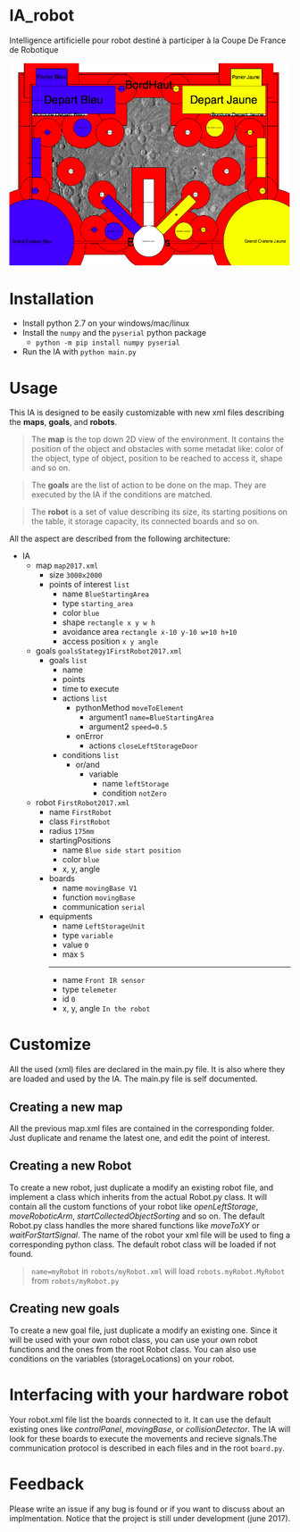 # IA_robot
Intelligence artificielle pour robot destiné à participer à la Coupe De France de Robotique

![alt text](apercu.png)

# Installation
 - Install python 2.7 on your windows/mac/linux
 - Install the `numpy` and the `pyserial` python package
    - `python -m pip install numpy pyserial` 
 - Run the IA with `python main.py`

# Usage
This IA is designed to be easily customizable with new xml files describing the **maps**, **goals**, and **robots**.

> The **map** is the top down 2D view of the environment. It contains the position of the object and obstacles with some metadat like: color of the object, type of object, position to be reached to access it, shape and so on.

> The **goals** are the list of action to be done on the map. They are executed by the IA if the conditions are matched.

> The **robot** is a set of value describing its size, its starting positions on the table, it storage capacity, its connected boards and so on.

All the aspect are described from the following architecture:

- IA
    - map `map2017.xml`
        - size `3000x2000`
        - points of interest `list`
            - name `BlueStartingArea`
            - type `starting_area`
            - color `blue`
            - shape `rectangle x y w h`
            - avoidance area `rectangle x-10 y-10 w+10 h+10`
            - access position `x y angle`
    - goals `goalsStategy1FirstRobot2017.xml`
        - goals `list`
            - name
            - points
            - time to execute
            - actions `list`
                - pythonMethod  `moveToElement`
                    - argument1 `name=BlueStartingArea`
                    - argument2 `speed=0.5`
                - onError
                    - actions `closeLeftStorageDoor`
            - conditions `list`
                - or/and
                    - variable
                        - name `leftStorage`
                        - condition `notZero`
    - robot `FirstRobot2017.xml`
        - name `FirstRobot`
        - class `FirstRobot`
        - radius `175mm`
        - startingPositions
            - name `Blue side start position`
            - color `blue`
            - x, y, angle
        - boards
            - name `movingBase V1`
            - function `movingBase`
            - communication `serial`
        - equipments
            - name `LeftStorageUnit`
            - type `variable`
            - value `0`
            - max `5`
            ---
            - name `Front IR sensor`
            - type `telemeter`
            - id `0`
            - x, y, angle `In the robot`

# Customize
All the used (xml) files are declared in the main.py file. It is also where they are loaded and used by the IA. The main.py file is self documented.

## Creating a new map
All the previous map.xml files are contained in the corresponding folder. Just duplicate and rename the latest one, and edit the point of interest.

## Creating a new Robot
To create a new robot, just duplicate a modify an existing robot file, and implement a class which inherits from the actual Robot.py class. It will contain all the custom functions of your robot like *openLeftStorage*, *moveRoboticArm*, *startCollectedObjectSorting* and so on. The default Robot.py class handles the more shared functions like *moveToXY* or *waitForStartSignal*. The name of the robot your xml file will be used to fing a corresponding python class. The default robot class will be loaded if not found.

> `name=myRobot` in `robots/myRobot.xml` will load `robots.myRobot.MyRobot` from `robots/myRobot.py`

## Creating new goals
To create a new goal file, just duplicate a modify an existing one. Since it will be used with your own robot class, you can use your own robot functions and the ones from the root Robot class. You can also use conditions on the variables (storageLocations) on your robot.

# Interfacing with your hardware robot
Your robot.xml file list the boards connected to it. It can use the default existing ones like *controlPanel*, *movingBase*, or *collisionDetector*. The IA will look for these boards to execute the movements and recieve signals.The communication protocol is described in each files and in the root `board.py`.


# Feedback
Please write an issue if any bug is found or if you want to discuss about an implmentation. Notice that the project is still under development (june 2017).